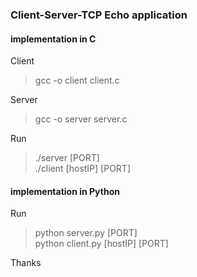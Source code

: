 ### Client-Server-TCP Echo application

#### implementation in C

Client
>gcc -o client client.c

Server
>gcc -o server server.c

Run
>./server [PORT]<br>
./client [hostIP] [PORT]

#### implementation in Python

Run
> python server.py [PORT]<br>
python client.py [hostIP] [PORT]

Thanks

